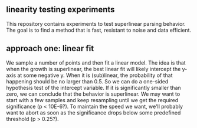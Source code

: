 linearity testing experiments
-----------------------------

This repository contains experiments to test superlinear parsing behavior. The goal is to find
a method that is fast, resistant to noise and data efficient.

## approach one: linear fit

We sample a number of points and then fit a linear model. The idea is that
when the growth is superlinear, the best linear fit will likely intercept the y-axis at some negative y.
When it is (sub)linear, the probability of that happening should be no larger than 0.5. So we can
do a one-sided hypothesis test of the intercept variable. If it is significantly smaller than zero, we
can conclude that the behavior is superlinear. We may want to start with a few samples and keep resampling
until we get the required significance (p < 10E-6?). To maintain the speed we want, we'll probably want to
abort as soon as the significance drops below some predefined threshold (p > 0.25?).
